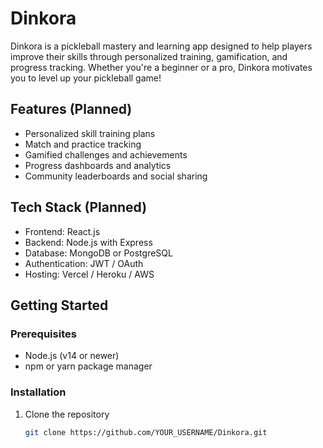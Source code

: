 # Dinkora

Dinkora is a pickleball mastery and learning app designed to help players improve their skills through personalized training, gamification, and progress tracking. Whether you're a beginner or a pro, Dinkora motivates you to level up your pickleball game!

## Features (Planned)

- Personalized skill training plans  
- Match and practice tracking  
- Gamified challenges and achievements  
- Progress dashboards and analytics  
- Community leaderboards and social sharing  

## Tech Stack (Planned)

- Frontend: React.js  
- Backend: Node.js with Express  
- Database: MongoDB or PostgreSQL  
- Authentication: JWT / OAuth  
- Hosting: Vercel / Heroku / AWS  

## Getting Started

### Prerequisites

- Node.js (v14 or newer)  
- npm or yarn package manager  

### Installation

1. Clone the repository  
   ```bash
   git clone https://github.com/YOUR_USERNAME/Dinkora.git
